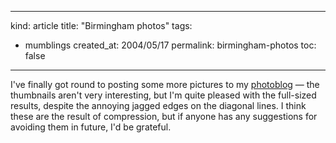 -----
kind: article
title: "Birmingham photos"
tags:
- mumblings
created_at: 2004/05/17
permalink: birmingham-photos
toc: false
-----

<p>I've finally got round to posting some more pictures to my <a href="http://www.rousette.org.uk/wingsopenwide/index.php" title="wings open wide">photoblog</a> &mdash; the thumbnails aren't very interesting, but I'm quite pleased with the full-sized results, despite the annoying jagged edges on the diagonal lines. I think these are the result of compression, but if anyone has any suggestions for avoiding them in future, I'd be grateful.</p>


